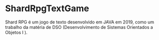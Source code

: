 # ShardRpgTextGame
Shard RPG é um jogo de texto desenvolvido em JAVA em 2019, como um trabalho da matéria de DSO (Desenvolvimento de Sistemas Orientados  a Objetos I ).
